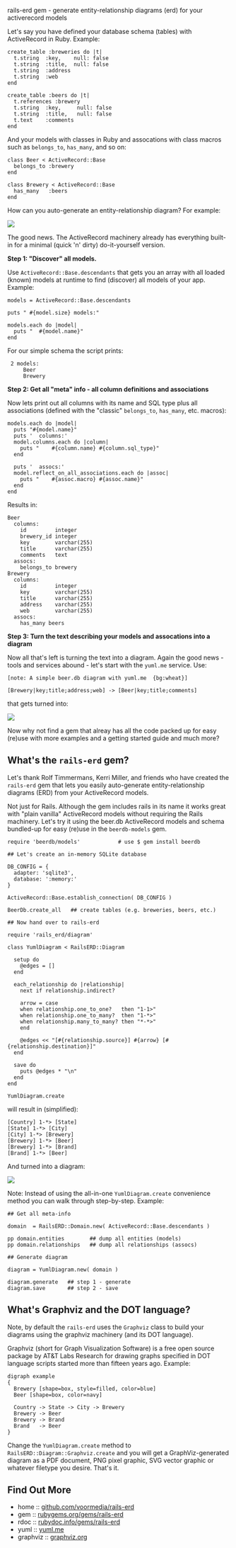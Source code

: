 

rails-erd gem - generate entity-relationship diagrams (erd) for your activerecord models


Let's say you have defined your database schema (tables) with ActiveRecord in Ruby.
Example:

~~~
create_table :breweries do |t|
  t.string  :key,    null: false
  t.string  :title,  null: false
  t.string  :address
  t.string  :web
end

create_table :beers do |t|
  t.references :brewery
  t.string  :key,     null: false
  t.string  :title,   null: false
  t.text    :comments
end
~~~

And your models with classes in Ruby and assocations with class macros such as
`belongs_to`, `has_many`, and so on:

~~~
class Beer < ActiveRecord::Base
  belongs_to :brewery
end

class Brewery < ActiveRecord::Base
  has_many   :beers
end
~~~

How can you auto-generate an entity-relationship diagram?  For example:

![](http://planetruby.github.io/gems/i/yuml-beer-i.png)


The good news. The ActiveRecord machinery already has everything built-in
for a minimal (quick 'n' dirty) do-it-yourself version.


**Step 1: "Discover" all models.**

Use `ActiveRecord::Base.descendants` that
gets you an array with all loaded (known) models at runtime
to find (discover) all models of your app. Example:

~~~
models = ActiveRecord::Base.descendants

puts " #{model.size} models:"

models.each do |model|
  puts "  #{model.name}"
end
~~~

For our simple schema the script prints:

~~~
 2 models:
     Beer
     Brewery
~~~

**Step 2: Get all "meta" info - all column definitions and associations** 

Now lets print out all columns with its name and SQL type
plus all associations (defined with the "classic" `belongs_to`, `has_many`, etc. macros):

~~~
models.each do |model|
  puts "#{model.name}"
  puts '  columns:'
  model.columns.each do |column|
    puts "    #{column.name} #{column.sql_type}"
  end

  puts '  assocs:'
  model.reflect_on_all_associations.each do |assoc|
    puts "    #{assoc.macro} #{assoc.name}"
  end
end
~~~

Results in:

~~~
Beer
  columns:
    id         integer
    brewery_id integer
    key        varchar(255)
    title      varchar(255)
    comments   text
  assocs:
    belongs_to brewery
Brewery
  columns:
    id         integer
    key        varchar(255)
    title      varchar(255)
    address    varchar(255)
    web        varchar(255)
  assocs:
    has_many beers
~~~

**Step 3: Turn the text describing your models and assocations into a diagram**

Now all that's left is turning the text into a diagram. Again the good news - tools and services
abound - let's start with the `yuml.me` service. Use:

~~~
[note: A simple beer.db diagram with yuml.me  {bg:wheat}]

[Brewery|key;title;address;web] -> [Beer|key;title;comments]
~~~

that gets turned into:

![](http://planetruby.github.io/gems/i/yuml-beer-i.png)

Now why not find a gem that alreay has all the code packed up for easy (re)use
with more examples and a getting started guide and much more?


## What's the `rails-erd` gem?

Let's thank Rolf Timmermans, Kerri Miller, and friends who have created the `rails-erd` gem that
lets you easily auto-generate
entity-relationship diagrams (ERD) from your ActiveRecord models.

Not just for Rails. Although the gem includes rails in its name
it works great with "plain vanilla" ActiveRecord models without
requiring the Rails machinery.
Let's try it using the beer.db ActiveRecord models and schema
bundled-up for easy (re)use in the `beerdb-models` gem.

~~~
require 'beerdb/models'            # use $ gem install beerdb

## Let's create an in-memory SQLite database

DB_CONFIG = {
  adapter: 'sqlite3',
  database: ':memory:'
}

ActiveRecord::Base.establish_connection( DB_CONFIG )

BeerDb.create_all   ## create tables (e.g. breweries, beers, etc.)

## Now hand over to rails-erd

require 'rails_erd/diagram'

class YumlDiagram < RailsERD::Diagram

  setup do
    @edges = []
  end

  each_relationship do |relationship|
    next if relationship.indirect?

    arrow = case 
    when relationship.one_to_one?   then "1-1>"
    when relationship.one_to_many?  then "1-*>"
    when relationship.many_to_many? then "*-*>"
    end

    @edges << "[#{relationship.source}] #{arrow} [#{relationship.destination}]"
  end

  save do
    puts @edges * "\n"
  end
end

YumlDiagram.create
~~~

will result in (simplified):

~~~
[Country] 1-*> [State]
[State] 1-*> [City]
[City] 1-*> [Brewery]
[Brewery] 1-*> [Beer]
[Brewery] 1-*> [Brand]
[Brand] 1-*> [Beer]
~~~

And turned into a diagram:

![](http://planetruby.github.io/gems/i/yuml-beer-ii.png)


Note: Instead of using the all-in-one `YumlDiagram.create` convenience method
you can walk through step-by-step. Example:

~~~
## Get all meta-info

domain  = RailsERD::Domain.new( ActiveRecord::Base.descendants )

pp domain.entities        ## dump all entities (models)
pp domain.relationships   ## dump all relationships (assocs)

## Generate diagram

diagram = YumlDiagram.new( domain )

diagram.generate   ## step 1 - generate
diagram.save       ## step 2 - save
~~~


## What's Graphviz and the DOT language?

Note, by default the `rails-erd` uses the `Graphviz` class
to build your diagrams using the graphviz machinery (and its DOT language).

Graphviz (short for Graph Visualization Software) is a free open source
package by AT&T Labs Research
for drawing graphs specified in DOT language scripts
started more than fifteen years ago. Example:

~~~
digraph example
{  
  Brewery [shape=box, style=filled, color=blue]
  Beer [shape=box, color=navy]

  Country -> State -> City -> Brewery
  Brewery -> Beer
  Brewery -> Brand
  Brand   -> Beer
}
~~~

Change the `YumlDiagram.create` method to `RailsERD::Diagram::Graphviz.create`
and you will get a GraphViz-generated diagram as a PDF document, PNG pixel graphic,
SVG vector graphic or whatever filetype you desire. That's it.


## Find Out More 

* home     :: [github.com/voormedia/rails-erd](https://github.com/voormedia/rails-erd)
* gem      :: [rubygems.org/gems/rails-erd](https://rubygems.org/gems/rails-erd)
* rdoc     :: [rubydoc.info/gems/rails-erd](http://rubydoc.info/gems/rails-erd)
* yuml     :: [yuml.me](http://yuml.me)
* graphviz :: [graphviz.org](http://graphviz.org)
